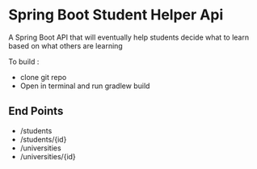 # Spring Boot Student Helper Api


A Spring Boot API that will eventually help students decide what to learn based on what others are learning

To build :

* clone git repo
* Open in terminal and run gradlew build

## End Points

* /students
* /students/{id}
* /universities
* /universities/{id}
